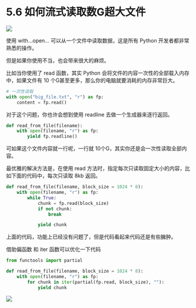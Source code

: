 # 5.6 如何流式读取数G超大文件
![](http://image.iswbm.com/20200804124133.png)

使用 with...open... 可以从一个文件中读取数据，这是所有 Python 开发者都非常熟悉的操作。

但是如果你使用不当，也会带来很大的麻烦。

比如当你使用了 read 函数，其实 Python 会将文件的内容一次性的全部载入内存中，如果文件有 10 个G甚至更多，那么你的电脑就要消耗的内存非常巨大。

```python
# 一次性读取
with open("big_file.txt", "r") as fp:
    content = fp.read()
```

对于这个问题，你也许会想到使用 readline 去做一个生成器来逐行返回。

```python
def read_from_file(filename):
    with open(filename, "r") as fp:
        yield fp.readline()
```

可如果这个文件内容就一行呢，一行就 10个G，其实你还是会一次性读取全部内容。

最优雅的解决方法是，在使用 read 方法时，指定每次只读取固定大小的内容，比如下面的代码中，每次只读取 8kb 返回。

```python
def read_from_file(filename, block_size = 1024 * 8):
    with open(filename, "r") as fp:
        while True:
            chunk = fp.read(block_size)
            if not chunk:
                break

            yield chunk
```

上面的代码，功能上已经没有问题了，但是代码看起来代码还是有些臃肿。

 借助偏函数 和 iter 函数可以优化一下代码

```python
from functools import partial

def read_from_file(filename, block_size = 1024 * 8):
    with open(filename, "r") as fp:
        for chunk in iter(partial(fp.read, block_size), ""):
            yield chunk
```



![](http://image.iswbm.com/20200607174235.png)
